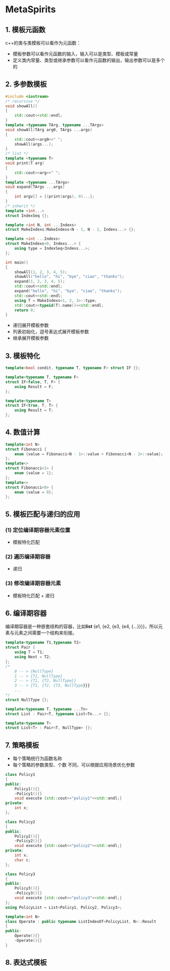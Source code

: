 # MetaSpirits

## 1. 模板元函数

c++的类与类模板可以看作为元函数：

- 模板参数可以看作元函数的输入，输入可以是类型、模板或常量
- 定义类内常量、类型或继承参数可以看作元函数的输出，输出参数可以是多个的

## 2. 多参数模板

```cpp
#include <iostream>
/* recursive */
void showAll()
{
    std::cout<<std::endl;
}
template <typename TArg, typename ...TArgs>
void showAll(TArg arg0, TArgs ...args)
{
    std::cout<<arg0<<" ";
    showAll(args...);
}
/* list */
template <typename T>
void print(T arg)
{
    std::cout<<arg<<" ";
}
template <typename ...TArgs>
void expand(TArgs ...args)
{
    int argv[] = {(print(args), 0)...};
}
/* inherit */
template <int...>
struct IndexSeq {};

template <int N, int ...Indexs>
struct MakeIndexs:MakeIndexs<N - 1, N - 1, Indexs...> {};

template <int ...Indexs>
struct MakeIndexs<0, Indexs...> {
    using type = IndexSeq<Indexs...>;
};

int main()
{
    showAll(1, 2, 3, 4, 5);
    showAll("hello", "hi", "bye", "ciao", "thanks");
    expand(1, 2, 3, 4, 5);
    std::cout<<std::endl;
    expand("hello", "hi", "bye", "ciao", "thanks");
    std::cout<<std::endl;
    using T = MakeIndexs<1, 2, 3>::type;
    std::cout<<typeid(T).name()<<std::endl;
    return 0;
}
```

- 递归展开模板参数
- 列表初始化，逗号表达式展开模板参数
- 继承展开模板参数

## 3. 模板特化

```cpp
template<bool condit, typename T, typename F> struct IF {};

template<typename T, typename F>
struct IF<false, T, F> {
    using Result = F;
};

template<typename T>
struct IF<true, T, T> {
    using Result = T;
};
```

## 4. 数值计算

```c++
template<int N>
struct Fibonacci {
    enum {value = Fibonacci<N - 1>::value + Fibonacci<N - 2>::value};
};
template<>
struct Fibonacci<1> {
    enum {value = 1};
};
template<>
struct Fibonacci<0> {
    enum {value = 0};
};
```



## 5. 模板匹配与递归的应用

### (1) 定位编译期容器元素位置

- 模板特化匹配

### (2) 遍历编译期容器

- 递归

### (3) 修改编译期容器元素

- 模板特化匹配 + 递归

  

## 6. 编译期容器

编译期容器是一种嵌套结构的容器，比如**list** {e1, {e2, {e3, {e4, {...}}}}，所以元素与元素之间需要一个结构来衔接。

```cpp
template<typename T1,typename T2>
struct Pair {
    using T = T1;
    using Next = T2;
};
/*
	0 -- > {NullType}
	1 -- > {T1, NullType}
	2 -- > {T1, {T2, NullType}}
	3 -- > {T1, {T2, {T3, NullType}}}
	...
*/
struct NullType {};

template<typename T, typename ...Tn>
struct List : Pair<T, typename List<Tn...> {};

template<typename T>
struct List<T> : Pair<T, NullType> {};
```



## 7. 策略模板

- 每个策略统行为函数名称
- 每个策略的参数类型、个数 不同，可以根据应用场景优化参数

```cpp
class Policy1
{
public:
    Policy1(){}
    ~Policy1(){}
    void execute {std::cout<<"policy1"<<std::endl;}
private:
    int x;
};

class Policy2
{
public:
    Policy2(){}
    ~Policy2(){}
    void execute {std::cout<<"policy2"<<std::endl;}
private:
    int x;
    char c;
};

class Policy3
{
public:
    Policy3(){}
    ~Policy3(){}
    void execute {std::cout<<"policy3"<<std::endl;}
};
using PolicyList = List<Policy1, Policy2, Policy3>;

template<int N>
class Operate : public typename ListIndexOf<PolicyList, N>::Result
{
public:
    Operate(){}
    ~Operate(){}
}
```



## 8. 表达式模板

